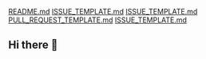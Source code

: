 [README.md](https://github.com/user-attachments/files/18816509/README.md)
[ISSUE_TEMPLATE.md](https://github.com/user-attachments/files/18634512/ISSUE_TEMPLATE.md)
[ISSUE_TEMPLATE.md](https://github.com/user-attachments/files/18634509/ISSUE_TEMPLATE.md)
[PULL_REQUEST_TEMPLATE.md](https://github.com/user-attachments/files/18634508/PULL_REQUEST_TEMPLATE.md)
[ISSUE_TEMPLATE.md](https://github.com/user-attachments/files/18634500/ISSUE_TEMPLATE.md)
## Hi there 👋

<!--
**agentsmit1983/agentsmit1983** is a ✨ _special_ ✨ repository because its `README.md` (this file) appears on your GitHub profile.

Here are some ideas to get you started:

- 🔭 I’m currently working on ...
- 🌱 I’m currently learning ...
- 👯 I’m looking to collaborate on ...
- 🤔 I’m looking for help with ...
- 💬 Ask me about ...
- 📫 How to reach me: ...
- 😄 Pronouns: ...
- ⚡ Fun fact: ...
-->
